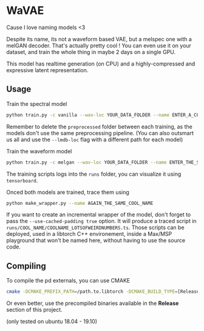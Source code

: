 # WaVAE

Cause I love naming models <3

Despite its name, its not a waveform based VAE, but a melspec one with a melGAN decoder. That's actually pretty cool ! You can even use it on your dataset, and train the whole thing in maybe 2 days on a single GPU.

This model has realtime generation (on CPU) and a highly-compressed and expressive latent representation.

## Usage

Train the spectral model
```bash
python train.py -c vanilla --wav-loc YOUR_DATA_FOLDER --name ENTER_A_COOL_NAME
```

Remember to delete the `preprocessed` folder between each training, as the models don't use the same preprocessing pipeline. (You can also outsmart us all and use the `--lmdb-loc` flag with a different path for each model)

Train the waveform model
```bash
python train.py -c melgan --wav-loc YOUR_DATA_FOLDER --name ENTER_THE_SAME_COOL_NAME
```

The training scripts logs into the `runs` folder, you can visualize it using `tensorboard`.


Onced both models are trained, trace them using
```bash
python make_wrapper.py --name AGAIN_THE_SAME_COOL_NAME
```

 If you want to create an incremental wrapper of the model, don't forget to pass the `--use-cached-padding true` option. It will produce a traced script in `runs/COOL_NAME/COOLNAME_LOTSOFWEIRDNUMBERS.ts`. Those scripts can be deployed, used in a libtorch C++ environement, inside a Max/MSP playground that won't be named here, without having to use the source code.

## Compiling


To compile the pd externals, you can use CMAKE
```bash
cmake -DCMAKE_PREFIX_PATH=/path.to.libtorch -DCMAKE_BUILD_TYPE=[Release / Debug] -G [Ninja / Xcode / Makefile]  ../
```

Or even better, use the precompiled binaries available in the **Release** section of this project.

(only tested on ubuntu 18.04 - 19.10)
